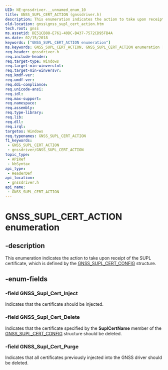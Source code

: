 ```yaml
---
UID: NE:gnssdriver.__unnamed_enum_10
title: GNSS_SUPL_CERT_ACTION (gnssdriver.h)
description: This enumeration indicates the action to take upon receipt of the SUPL certificate, which is defined by the GNSS_SUPL_CERT_CONFIG structure.
old-location: gnss\gnss_supl_cert_action.htm
tech.root: gnss
ms.assetid: DE51CB88-E761-40DC-B437-7572CD95FB4A
ms.date: 02/15/2018
keywords: ["GNSS_SUPL_CERT_ACTION enumeration"]
ms.keywords: GNSS_SUPL_CERT_ACTION, GNSS_SUPL_CERT_ACTION enumeration [Sensor Devices], GNSS_Supl_Cert_Delete, GNSS_Supl_Cert_Inject, GNSS_Supl_Cert_Purge, gnss.gnss_supl_cert_action, gnssdriver/GNSS_SUPL_CERT_ACTION, gnssdriver/GNSS_Supl_Cert_Delete, gnssdriver/GNSS_Supl_Cert_Inject, gnssdriver/GNSS_Supl_Cert_Purge
req.header: gnssdriver.h
req.include-header: 
req.target-type: Windows
req.target-min-winverclnt: 
req.target-min-winversvr: 
req.kmdf-ver: 
req.umdf-ver: 
req.ddi-compliance: 
req.unicode-ansi: 
req.idl: 
req.max-support: 
req.namespace: 
req.assembly: 
req.type-library: 
req.lib: 
req.dll: 
req.irql: 
targetos: Windows
req.typenames: GNSS_SUPL_CERT_ACTION
f1_keywords:
 - GNSS_SUPL_CERT_ACTION
 - gnssdriver/GNSS_SUPL_CERT_ACTION
topic_type:
 - APIRef
 - kbSyntax
api_type:
 - HeaderDef
api_location:
 - gnssdriver.h
api_name:
 - GNSS_SUPL_CERT_ACTION
---
```


# GNSS_SUPL_CERT_ACTION enumeration


## -description

This enumeration indicates the action to take upon receipt of the SUPL certificate, which is defined by the <a href="https://docs.microsoft.com/windows-hardware/drivers/ddi/gnssdriver/ns-gnssdriver-gnss_supl_cert_config">GNSS_SUPL_CERT_CONFIG</a> structure.

## -enum-fields

### -field GNSS_Supl_Cert_Inject

Indicates that the certificate should be injected.

### -field GNSS_Supl_Cert_Delete

Indicates that the certificate specified by the <b>SuplCertName</b> member of the <a href="https://docs.microsoft.com/windows-hardware/drivers/ddi/gnssdriver/ns-gnssdriver-gnss_supl_cert_config">GNSS_SUPL_CERT_CONFIG</a> structure should be deleted.

### -field GNSS_Supl_Cert_Purge

Indicates that all certificates previously injected into the GNSS driver should be deleted.

